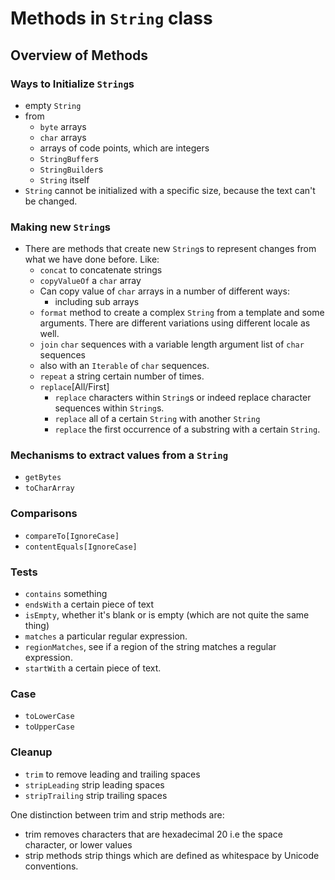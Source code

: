 # Methods in `String` class

## Overview of Methods

### Ways to Initialize `String`s

- empty `String`
- from 
  - `byte` arrays 
  - `char` arrays
  - arrays of code points, which are integers
  - `StringBuffer`s
  - `StringBuilder`s
  - `String` itself
- `String` cannot be initialized with a specific size, because the text can't be changed.

### Making new `String`s

- There are methods that create new `String`s to represent changes from what we have done before. Like: 
  - `concat` to concatenate strings
  - `copyValueOf` a `char` array
  - Can copy value of `char` arrays in a number of different ways:
    - including sub arrays
  - `format` method to create a complex `String` from a template and some arguments. There are different variations using different locale as well.
  - `join` `char` sequences with a variable length argument list of `char` sequences
  - also with an `Iterable` of `char` sequences.
  - `repeat` a string certain number of times.
  - `replace`[All/First] 
    - `replace` characters within `String`s or indeed replace character sequences within `String`s.
    - `replace` all of a certain `String` with another `String`
    - `replace` the first occurrence of a substring with a certain `String`.

### Mechanisms to extract values from a `String`

- `getBytes`
- `toCharArray`

### Comparisons

- `compareTo[IgnoreCase]`
- `contentEquals[IgnoreCase]`

### Tests

- `contains` something
- `endsWith` a certain piece of text
- `isEmpty`, whether it's blank or is empty (which are not quite the same thing)
- `matches` a particular regular expression.
- `regionMatches`, see if a region of the string matches a regular expression.
- `startWith` a certain piece of text.

### Case

- `toLowerCase`
- `toUpperCase`

### Cleanup

- `trim` to remove leading and trailing spaces
- `stripLeading` strip leading spaces
- `stripTrailing` strip trailing spaces  

One distinction between trim and strip methods are: 
- trim removes characters that are hexadecimal 20 i.e the space character, or lower values
- strip methods strip things which are defined as whitespace by Unicode conventions.
